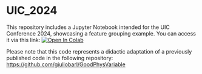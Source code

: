 # UIC_2024
This repository includes a Jupyter Notebook intended for the UIC Conference 2024, showcasing a feature grouping example. You can access it via this link: <a target="_blank" href="https://colab.research.google.com/github/giotre/UIC_2024/blob/main/Invariant_groups_Dittus.ipynb">
  <img src="https://colab.research.google.com/assets/colab-badge.svg" alt="Open In Colab"/>
</a>

Please note that this code represents a didactic adaptation of a previously published code in the following repository: https://github.com/giuliobarl/GoodPhysVariable
